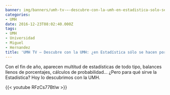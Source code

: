 ```yaml
---
banner: img/banners/umh-tv-–-descubre-con-la-umh-en-estadistica-solo-se-hacen-porcentajes.jpg
categories:
- UMH
date: 2016-12-23T08:02:40.000Z
tags:
- UMH
- Universidad
- Miguel
- Hernandez
title: 'UMH TV – Descubre con la UMH: ¿en Estadística sólo se hacen porcentajes?'
---
```


Con el fin de año, aparecen multitud de estadísticas de todo tipo, balances llenos de porcentajes, cálculos de probabilidad… ¿Pero para qué sirve la Estadística? Hoy lo descubrimos con la UMH.

{{< youtube RFzCs77BtIw >}}
